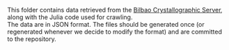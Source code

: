 This folder contains data retrieved from the [Bilbao Crystallographic Server](https://www.cryst.ehu.es/), along with the Julia code used for crawling.  
The data are in JSON format. The files should be generated once (or regenerated whenever we decide to modify the format) and are committed to the repository.
